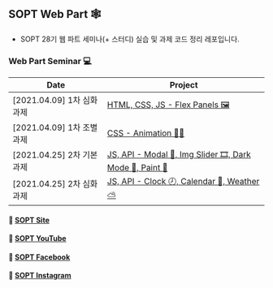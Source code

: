## SOPT Web Part 🕸

- SOPT 28기 웹 파트 세미나(+ 스터디) 실습 및 과제 코드 정리 레포입니다.

### Web Part Seminar 💻

| Date                       | Project                                                                                                                                          |
| -------------------------- | ------------------------------------------------------------------------------------------------------------------------------------------------ |
| [2021.04.09] 1차 심화 과제 | [HTML, CSS, JS - Flex Panels 🖼](https://github.com/mnxmnz/SOPT-28th-Web/tree/master/Flex-Panels)                                                 |
| [2021.04.09] 1차 조별 과제 | [CSS - Animation 🤹‍♀️](https://github.com/mnxmnz/SOPT-28th-Web/tree/master/CSS-Animation)                                                          |
| [2021.04.25] 2차 기본 과제 | [JS, API - Modal 🔳, Img Slider 🎞, Dark Mode 🌙, Paint 🎨](https://github.com/mnxmnz/SOPT-28th-Web/tree/master/Modal-Img-Slider-Dark-Mode-Paint) |
| [2021.04.25] 2차 심화 과제 | [JS, API - Clock 🕗, Calendar 📅, Weather ⛅](https://github.com/mnxmnz/SOPT-28th-Web/tree/master/Clock-Calendar-Weather)                        |

#### 🔗 [SOPT Site](http://sopt.org/wp/)

#### 🔗 [SOPT YouTube](https://www.youtube.com/channel/UCui_xDNrVlxAuGJUV8zmN6A/)

#### 🔗 [SOPT Facebook](https://www.facebook.com/clubsopt/)

#### 🔗 [SOPT Instagram](https://www.instagram.com/sopt_official/)
